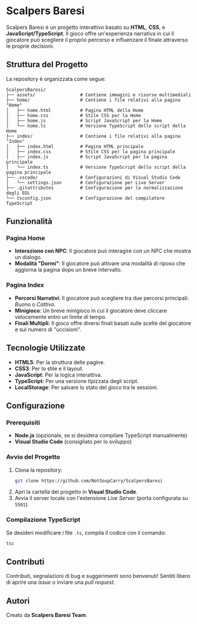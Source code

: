 # Scalpers Baresi

Scalpers Baresi è un progetto interattivo basato su **HTML**, **CSS**, e **JavaScript/TypeScript**. Il gioco offre un'esperienza narrativa in cui il giocatore può scegliere il proprio percorso e influenzare il finale attraverso le proprie decisioni.

## Struttura del Progetto

La repository è organizzata come segue:

```plaintext
ScalpersBaresi/
├── assets/                 # Contiene immagini e risorse multimediali
├── home/                   # Contiene i file relativi alla pagina "Home"
│   ├── home.html           # Pagina HTML della Home
│   ├── home.css            # Stile CSS per la Home
│   ├── home.js             # Script JavaScript per la Home
│   └── home.ts             # Versione TypeScript dello script della Home
├── index/                  # Contiene i file relativi alla pagina "Index"
│   ├── index.html          # Pagina HTML principale
│   ├── index.css           # Stile CSS per la pagina principale
│   ├── index.js            # Script JavaScript per la pagina principale
│   └── index.ts            # Versione TypeScript dello script della pagina principale
├── .vscode/                # Configurazioni di Visual Studio Code
│   └── settings.json       # Configurazione per Live Server
├── .gitattributes          # Configurazione per la normalizzazione degli EOL
└── tsconfig.json           # Configurazione del compilatore TypeScript
```

## Funzionalità

### Pagina Home
- **Interazione con NPC**: Il giocatore può interagire con un NPC che mostra un dialogo.
- **Modalità "Dormi"**: Il giocatore può attivare una modalità di riposo che aggiorna la pagina dopo un breve intervallo.

### Pagina Index
- **Percorsi Narrativi**: Il giocatore può scegliere tra due percorsi principali: *Buono* o *Cattivo*.
- **Minigioco**: Un breve minigioco in cui il giocatore deve cliccare velocemente entro un limite di tempo.
- **Finali Multipli**: Il gioco offre diversi finali basati sulle scelte del giocatore e sul numero di "uccisioni".

## Tecnologie Utilizzate

- **HTML5**: Per la struttura delle pagine.
- **CSS3**: Per lo stile e il layout.
- **JavaScript**: Per la logica interattiva.
- **TypeScript**: Per una versione tipizzata degli script.
- **LocalStorage**: Per salvare lo stato del gioco tra le sessioni.

## Configurazione

### Prerequisiti
- **Node.js** (opzionale, se si desidera compilare TypeScript manualmente)
- **Visual Studio Code** (consigliato per lo sviluppo)

### Avvio del Progetto
1. Clona la repository:
   ```bash
   git clone https://github.com/NotSoupCarry/ScalpersBaresi
   ```
2. Apri la cartella del progetto in **Visual Studio Code**.
3. Avvia il server locale con l'estensione *Live Server* (porta configurata su `5501`).

### Compilazione TypeScript
Se desideri modificare i file `.ts`, compila il codice con il comando:

```bash
tsc
```

## Contributi
Contributi, segnalazioni di bug e suggerimenti sono benvenuti! Sentiti libero di aprire una *issue* o inviare una *pull request*.


## Autori
Creato da **Scalpers Baresi Team**.

